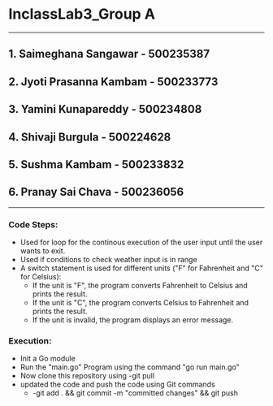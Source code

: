 # InclassLab3_Group A
---------------------------------------------
## 1. Saimeghana Sangawar - 500235387
## 2. Jyoti Prasanna Kambam - 500233773
## 3. Yamini Kunapareddy - 500234808
## 4. Shivaji Burgula - 500224628
## 5. Sushma Kambam - 500233832
## 6. Pranay Sai Chava - 500236056
---------------------------------------------
### Code Steps:
- Used for loop for the continous execution of the user input until the user
wants to exit.
- Used if conditions to check weather input is in range
- A switch statement is used for different units ("F" for Fahrenheit and "C" for Celsius):
    - If the unit is "F", the program converts Fahrenheit to Celsius and prints the result.
    - If the unit is "C", the program converts Celsius to Fahrenheit and prints the result.
    - If the unit is invalid, the program displays an error message.
### Execution:
- Init a Go module
- Run the "main.go" Program using the command "go run main.go"
- Now clone this repository using -git pull
- updated the code and push the code using Git commands
    - -git add . && git commit -m "committed changes" && git push

  
